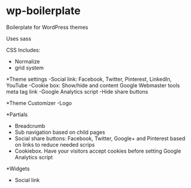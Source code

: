 wp-boilerplate
==============
Boilerplate for WordPress themes

Uses sass

CSS Includes:
- Normalize
- grid system



*Theme settings
-Social link: Facebook, Twitter, Pinterest, LinkedIn, YouTube
-Cookie box: Show/hide and content
Google Webmaster tools meta tag link
-Google Analytics script
-Hide share buttons

*Theme Customizer
-Logo

*Partials
- Breadcrumb
- Sub navigation based on child pages
- Social share buttons: Facebook, Twitter, Google+ and Pinterest based on links to reduce needed scrips
- Cookiebox. Have your visitors accept cookies before setting Google Analytics script

*Widgets
- Social link